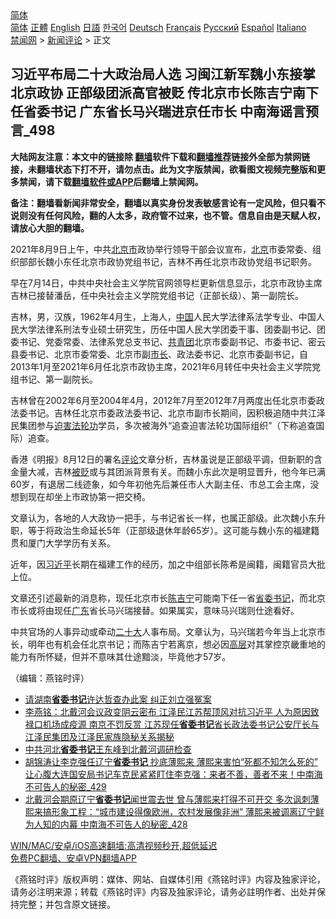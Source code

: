  <!-- 面包屑导航 --> <div class="breadcrumb"><!-- GTranslate: https://gtranslate.io/ -->  <div class="switcher notranslate">  <div class="selected">  <a href="#" onclick="return false;"> 简体</a>  </div>  <div class="option">  <a href="https://www.bannedbook.org" onclick="doGTranslate('zh-CN|zh-CN');jQuery('div.switcher div.selected a').html(jQuery(this).html());return false;" title="简体中文" class="nturl selected"> 简体</a>  <a href="https://www.bannedbook.org/zh-tw/" onclick="doGTranslate('zh-CN|zh-TW');jQuery('div.switcher div.selected a').html(jQuery(this).html());return false;" title="繁體中文" class="nturl"> 正體</a>  <a href="https://www.bannedbook.org/en/" onclick="doGTranslate('zh-CN|en');jQuery('div.switcher div.selected a').html(jQuery(this).html());return false;" title="English" class="nturl"> English</a>  <a href="https://www.bannedbook.org/ja/" onclick="doGTranslate('zh-CN|ja');jQuery('div.switcher div.selected a').html(jQuery(this).html());return false;" title="日本語" class="nturl"> 日語</a>  <a href="https://www.bannedbook.org/ko/" onclick="doGTranslate('zh-CN|ko');jQuery('div.switcher div.selected a').html(jQuery(this).html());return false;" title="한국어" class="nturl"> 한국어</a>  <a href="https://www.bannedbook.org/de/" onclick="doGTranslate('zh-CN|de');jQuery('div.switcher div.selected a').html(jQuery(this).html());return false;" title="Deutsch" class="nturl"> Deutsch</a>  <a href="https://www.bannedbook.org/fr/" onclick="doGTranslate('zh-CN|fr');jQuery('div.switcher div.selected a').html(jQuery(this).html());return false;" title="Français" class="nturl"> Français</a>  <a href="https://www.bannedbook.org/ru/" onclick="doGTranslate('zh-CN|ru');jQuery('div.switcher div.selected a').html(jQuery(this).html());return false;" title="Русский" class="nturl"> Русский</a>  <a href="https://www.bannedbook.org/es/" onclick="doGTranslate('zh-CN|es');jQuery('div.switcher div.selected a').html(jQuery(this).html());return false;" title="Español" class="nturl"> Español</a>  <a href="https://www.bannedbook.org/it/" onclick="doGTranslate('zh-CN|it');jQuery('div.switcher div.selected a').html(jQuery(this).html());return false;" title="Italiano" class="nturl"> Italiano</a>  </div>  </div>      <div class='breadcrumb-sub'><!-- Breadcrumb NavXT 6.3.0 --> <a href="https://www.bannedbook.org/" class="home">禁闻网</a> &gt; <a href="https://www.bannedbook.org/bnews/comments/" class="category">新闻评论</a> &gt; 正文</div></div><h2>习近平布局二十大政治局人选 习闽江新军魏小东接掌北京政协 正部级团派高官被贬 传北京市长陈吉宁南下任省委书记 广东省长马兴瑞进京任市长 中南海谣言预言_498</h2> <p class="notice"><b>大陆网友注意：本文中的链接除 <a href="https://github.com/bannedbook/fanqiang" >翻墙</a>软件下载和<a href="https://github.com/killgcd/justmysocks/blob/master/README.md">翻墙推荐</a>链接外全部为禁网链接，未翻墙状态下打不开，请勿点击。此为文字版禁闻，欲看图文视频完整版和更多禁闻，请下载<a href="https://github.com/bannedbook/fanqiang">翻墙软件或APP</a>后翻墙上禁闻网。</p><p>备注：翻墙看新闻非常安全，翻墙以真实身份发表敏感言论有一定风险，但只看不说则没有任何风险，翻的人太多，政府管不过来，也不管。信息自由是天赋人权，请放心大胆的翻墙。</b></p>  <div class="entry"> <p></p> <p>2021年8月9日上午&#65292;中共<a href="https://www.bannedbook.org/bnews/tag/%E5%8C%97%E4%BA%AC%E5%B8%82/" class="st_tag internal_tag" rel="tag" title="标签 北京市 下的日志">北京市</a>政协举行领导干部会议宣布&#65292;<a href="https://www.bannedbook.org/bnews/tag/%e5%8c%97%e4%ba%ac/" class="st_tag internal_tag" rel="tag" title="标签 北京 下的日志">北京</a>市委常委&#12289;组织部部长魏小东任北京市政协党组书记&#65292;吉林不再任北京市政协党组书记职务&#12290;</p> <p>   早在7月14日&#65292;中共中央社会主义学院官网领导栏更新信息显示&#65292;北京市政协主席吉林已接替潘岳&#65292;任中央社会主义学院党组书记&#65288;正部长级&#65289;&#12289;第一副院长&#12290;</p>  <p>吉林&#65292;男&#65292;汉族&#65292;1962年4月生&#65292;上海人&#65292;<span class='wp_keywordlink_affiliate'><a href="https://www.bannedbook.org/" title="中国" target="_blank">中国</a></span>人民大学法律系法学专业&#12289;中国人民大学法律系刑法专业硕士研究生&#65292;历任中国人民大学团委干事&#12289;团委副书记&#12289;团委书记&#12289;党委常委&#12289;法律系党总支书记&#12289;<a href="https://www.bannedbook.org/bnews/tag/%e5%85%b1%e9%9d%92%e5%9b%a2/" class="st_tag internal_tag" rel="tag" title="标签 共青团 下的日志">共青团</a>北京市委副书记&#12289;市委书记&#12289;密云县委书记&#12289;北京市委常委&#12289;北京市副<a href="https://www.bannedbook.org/bnews/tag/%e5%b8%82%e9%95%bf/" class="st_tag internal_tag" rel="tag" title="标签 市长 下的日志">市长</a>&#12289;政法委书记&#12289;北京市委副书记&#65292;自2013年1月至2021年6月任北京市政协主席&#65292;2021年6月转任中央社会主义学院党组书记&#12289;第一副院长&#12290; </p> <p>吉林曾在2002年6月至2004年4月&#65292;2012年7月至2012年7月两度出任北京市委政法委书记&#12290;吉林任北京市委政法委书记&#12289;北京市副市长期间&#65292;因积极追随中共江泽民集团参与<span class='wp_keywordlink'><a href="https://www.bannedbook.org/forum11/topic278.html" title="评江泽民与中共相互利用迫害法轮功" target="_blank">迫害法轮功</a></span>学员&#65292;多次被海外&#8220;追查迫害法轮功国际组织&#8221;&#65288;下称追查国际&#65289;追查&#12290;</p> <p>   香港&#12298;明报&#12299;8月12日的署名<span class='wp_keywordlink_affiliate'><a href="https://www.bannedbook.org/bnews/comments/" title="新闻评论" target="_blank">评论</a></span>文章分析&#65292;吉林虽说是正部级平调&#65292;但新职的含金量大减&#65292;吉林<a href="https://www.bannedbook.org/bnews/tag/%E8%A2%AB%E8%B4%AC/" class="st_tag internal_tag" rel="tag" title="标签 被贬 下的日志">被贬</a>或与其团派背景有关&#12290;而魏小东此次是明显晋升&#65292;他今年已满60岁&#65292;有退居二线迹象&#65292;如今年初他先后兼任市人大副主任&#12289;市总工会主席&#65292;没想到现在却坐上市政协第一把交椅&#12290;</p>  <p>文章认为&#65292;各地的人大政协一把手&#65292;与书记省长一样&#65292;也属正部级&#12290;此次魏小东升职&#65292;等于将政治生命延长5年&#65288;正部级退休年龄65岁&#65289;&#12290;这可能与魏小东的福建籍贯和厦门大学学历有关系&#12290;</p> <p>近年&#65292;因<a href="https://www.bannedbook.org/bnews/tag/%e4%b9%a0%e8%bf%91%e5%b9%b3/" class="st_tag internal_tag" rel="tag" title="标签 习近平 下的日志">习近平</a>长期在福建工作的经历&#65292;加之中组部长陈希是闽籍&#65292;闽籍官员大批上位&#12290;</p> <p>文章还引述最新的消息称&#65292;现任北京市长<a href="https://www.bannedbook.org/bnews/tag/%E9%99%88%E5%90%89%E5%AE%81/" class="st_tag internal_tag" rel="tag" title="标签 陈吉宁 下的日志">陈吉宁</a>可能南下任一省<a href="https://www.bannedbook.org/bnews/tag/%e7%9c%81%e5%a7%94%e4%b9%a6%e8%ae%b0/" class="st_tag internal_tag" rel="tag" title="标签 省委书记 下的日志">省委书记</a>&#65292;而北京市长或将由现任<a href="https://www.bannedbook.org/bnews/tag/%e5%b9%bf%e4%b8%9c/" class="st_tag internal_tag" rel="tag" title="标签 广东 下的日志">广东</a>省长马兴瑞接替&#12290;如果属实&#65292;意味马兴瑞则仕途看好&#12290;</p>  <p>   中共官场的人事异动或牵动<a href="https://www.bannedbook.org/bnews/tag/%E4%BA%8C%E5%8D%81%E5%A4%A7/" class="st_tag internal_tag" rel="tag" title="标签 二十大 下的日志">二十大</a>人事布局&#12290;文章认为&#65292;马兴瑞若今年当上北京市长&#65292;明年也有机会任北京书记&#65307;而陈吉宁若离京&#65292;想必因<span class='wp_keywordlink_affiliate'><a href="https://www.bannedbook.org/bnews/ccpdope/" title="中共高层内幕" target="_blank">高层</a></span>对其掌控京畿重地的能力有所怀疑&#65292;但并不意味其仕途黯淡&#65292;毕竟他才57岁&#12290; </p> <p>&#65288;编辑&#65306;燕铭时评&#65289;</p> <ul class='op-related-articles' title='相关阅读'> <li><a href='https://www.bannedbook.org/bnews/baitai/20210810/1603779.html' target='_blank'>请湖南<b>省委书记</b>许达哲查办此案 纠正刘立强冤案</a></li> <li><a href='https://www.bannedbook.org/bnews/comments/20210806/1601360.html' target='_blank'>李燕铭：北戴河会议政变阴云密布 江泽民江苏帮顶风对抗习近平 人为原因致禄口机场成疫源 南京不罚反赏 江苏现任<b>省委书记</b>省长政法委书记公安厅长与江泽民集团及江泽民家族隐秘关系揭秘</a></li> <li><a href='https://www.bannedbook.org/bnews/baitai/20210802/1598961.html' target='_blank'>中共河北<b>省委书记</b>王东峰到北戴河调研检查</a></li> <li><a href='https://www.bannedbook.org/bnews/comments/20210730/1596910.html' target='_blank'>胡锦涛让李克强任辽宁<b>省委书记</b> 抄底薄熙来 薄熙来害怕“死都不知怎么死的” 让心腹大连国安局书记车克民紧紧盯住李克强：来者不善，善者不来！中南海不可告人的秘密_429</a></li> <li><a href='https://www.bannedbook.org/bnews/comments/20210730/1596887.html' target='_blank'>北戴河会期原辽宁<b>省委书记</b>闻世震去世 曾与薄熙来打得不可开交 多次讽刺薄熙来搞形象工程：“城市建设得像欧洲，农村发展像非洲” 薄熙来被调离辽宁鲜为人知的内幕 中南海不可告人的秘密_428</a></li> </ul> <p class="texttj"> <a href="https://github.com/bannedbook/fanqiang/wiki/V2ray%E6%9C%BA%E5%9C%BA" target="_blank">WIN/MAC/安卓/iOS高速翻墙:高清视频秒开,超低延迟</a><br/> <a href="https://github.com/bannedbook/fanqiang/wiki/%E7%A6%81%E9%97%BB%E7%BD%91%E5%AE%89%E5%8D%93%E7%BF%BB%E5%A2%99%E6%96%B0%E9%97%BBAPP" target="_blank">免费PC翻墙、安卓VPN翻墙APP</a></p> <p>&#12298;燕铭时评&#12299;版权声明&#65306;媒体&#12289;网站&#12289;自媒体引用&#12298;燕铭时评&#12299;内容及独家评论&#65292;请务必注明来源&#65307;转载&#12298;燕铭时评&#12299;内容及独家评论&#65292;请务必註明作者&#12289;出处并保持完整&#65307;并包含原文链接&#12290;  </p><a name='sharetosocial'></a>  <div style="margin-bottom:5px;padding-bottom:5px;clear:both"> <div id="archive-pix-1" class="banner-ads"> <!-- AuctionX Display platform tag START --> <div id="26318x728x90x621x_ADSLOT2" clicktrack="%%CLICK_URL_ESC%%"></div> <!-- AuctionX Display platform tag END --> </div> <div id="archive-pix-2" class="banner-ads"> <!-- AuctionX Display platform tag START --> <div id="26315x300x250x621x_ADSLOT2" clicktrack="%%CLICK_URL_ESC%%"></div> <!-- AuctionX Display platform tag END --> </div> </div>  <div id="archive-pix-1" class="banner-ads"> <!-- AuctionX Display platform tag START --> <div id="26318x728x90x621x_ADSLOT3" clicktrack="%%CLICK_URL_ESC%%"></div> <!-- AuctionX Display platform tag END --> </div> </div><!--END ENTRY--> 